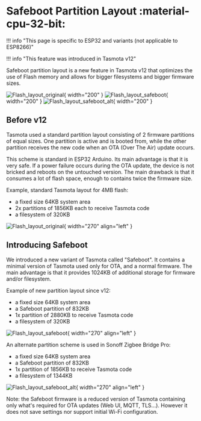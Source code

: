# Safeboot Partition Layout :material-cpu-32-bit:

!!! info "This page is specific to ESP32 and variants (not applicable to ESP8266)"

!!! info "This feature was introduced in Tasmota v12"

Safeboot partition layout is a new feature in Tasmota v12 that optimizes the use of Flash memory and allows for bigger filesystems and bigger firmware sizes.

![Flash_layout_original](https://user-images.githubusercontent.com/49731213/174431015-a38d5365-54bc-473c-b632-1e84c9ea708c.svg){ width="200" } ![Flash_layout_safeboot](https://user-images.githubusercontent.com/49731213/174431178-d26062a7-9c33-4d4b-a415-eea974cefb8e.svg){ width="200" } ![Flash_layout_safeboot_alt](https://user-images.githubusercontent.com/49731213/174431192-351b4226-7b84-420a-9f9f-0e27855a53e4.svg){ width="200" }

## Before v12

Tasmota used a standard partition layout consisting of 2 firmware partitions of equal sizes. One partition is active and is booted from, while the other partition receives the new code when an OTA (Over The Air) update occurs.

This scheme is standard in ESP32 Arduino. Its main advantage is that it is very safe. If a power failure occurs during the OTA update, the device is not bricked and reboots on the untouched version. The main drawback is that it consumes a lot of flash space, enough to contains twice the firmware size.

Example, standard Tasmota layout for 4MB flash:

- a fixed size 64KB system area
- 2x partitions of 1856KB each to receive Tasmota code
- a filesystem of 320KB

![Flash_layout_original](https://user-images.githubusercontent.com/49731213/174431015-a38d5365-54bc-473c-b632-1e84c9ea708c.svg){ width="270" align="left" }

## Introducing Safeboot

We introduced a new variant of Tasmota called "Safeboot". It contains a minimal version of Tasmota used only for OTA, and a normal firmware. The main advantage is that it provides 1024KB of additional storage for firmware and/or filesystem.

Example of new partition layout since v12:

- a fixed size 64KB system area
- a Safeboot partition of 832KB
- 1x partition of 2880KB to receive Tasmota code
- a filesystem of 320KB

![Flash_layout_safeboot](https://user-images.githubusercontent.com/49731213/174431178-d26062a7-9c33-4d4b-a415-eea974cefb8e.svg){ width="270" align="left" }

An alternate partition scheme is used in Sonoff Zigbee Bridge Pro:

- a fixed size 64KB system area
- a Safeboot partition of 832KB
- 1x partition of 1856KB to receive Tasmota code
- a filesystem of 1344KB

![Flash_layout_safeboot_alt](https://user-images.githubusercontent.com/49731213/174431192-351b4226-7b84-420a-9f9f-0e27855a53e4.svg){ width="270" align="left" }

Note: the Safeboot firmware is a reduced version of Tasmota containing only what's required for OTA updates (Web UI, MQTT, TLS...). However it does not save settings nor support initial Wi-Fi configuration.

